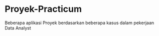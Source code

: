 # Proyek-Practicum
Beberapa aplikasi Proyek berdasarkan beberapa kasus dalam pekerjaan Data Analyst
